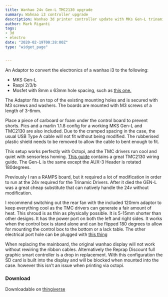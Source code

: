 ```yaml
---
title: Wanhao 24v Gen-L TMC2130 upgrade
summary: Wahnao i3 controller upgrade		 
description: Wanhao 3d printer controller update with MKs Gen-L trinamic 2130  drivers and 24v upgrade by Mark Riganti 
author: Mark Riganti 
tags:
- 3d
- electro
date: "2020-02-19T00:28:00Z"
type: "widget_page" 


---
```





An Adaptor to convert the electronics of a wanhao i3 to the following:
 - MKS Gen-L
 - Raspi 2/3/b
 - Mosfet with 8mm x 63mm hole spacing, such as [this one.](https://www.aliexpress.com/item/New-3D-Printer-Heated-Bed-Power-Module-High-Current-210A-MOSFET-Upgrade-RAMPS-1-4-12V/32811898708.html?spm=a2g0s.9042311.0.0.um477z)

The Adaptor fits on top of the existing mounting holes and is secured with M3 screws and washers. The  boards are mounted with M3 screws of a length of 3-6mm.

Place a piece of carboard or foam under the control board to prevent shorts.
Pics and a marlin 1.1.8 config for a working MKS Gen-L and TMC2130 are also included. Due to the cramped spacing in the case, the usual USB Type A cable will not fit without being modified. The rubberised plastic shield needs to be removed to allow the cable to bent enough to fit.

This setup works perfectly with Octopi, and the TMC drivers run cool and quiet with sensorless homing.  [This guide](http://www.3dcampy.com/2017/12/20/tutorial-instalacion-y-configuracion-driver-trinamic-tmc2130-en-ramps-y-mks-gen-1-4/) contains a great TMC2130 wiring guide. The Gen-L is the same except the AUX-3 Header is rotated 180degrees.

Previously I ran a RAMPS board, but it required a lot of modification in order to run at the 24v required for the Trinamic Drivers. After it died the GEN-L was a great cheap substitute that can natively handle the 24v without modification.

I recommend switching out the rear fan with the included 120mm adaptor to keep everything cool as the TMC drivers can generate a fair amount of heat. This shroud is as thin as physically possible. It is 5-15mm shorter than other designs. It has the power port on both the left and right sides. It works when the control box is stand alone and can be flipped 180 degrees to allow for mounting the control box to the bottom or a lack table. The other electrical port hole can be plugged with [this thing](https://www.thingiverse.com/thing:1710028)

When replacing the mainboard, the original wanhao display will not work without rewiring the ribbon cables. Alternatively the Reprap Discount full graphic smart controller is a drop in replacement. With this configuration the SD card is built into the display and will be blocked when mounted into the case. however this isn't an issue when printing via octopi.



### Download 

Downloadable on [thingiverse](https://www.thingiverse.com/thing:2895849)

